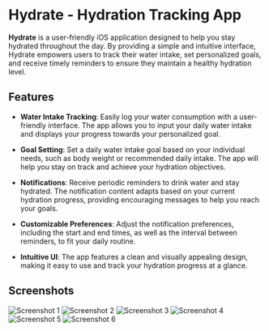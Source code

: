# Hydrate - Hydration Tracking App

**Hydrate** is a user-friendly iOS application designed to help you stay hydrated throughout the day. By providing a simple and intuitive interface, Hydrate empowers users to track their water intake, set personalized goals, and receive timely reminders to ensure they maintain a healthy hydration level.

## Features

- **Water Intake Tracking**: Easily log your water consumption with a user-friendly interface. The app allows you to input your daily water intake and displays your progress towards your personalized goal.

- **Goal Setting**: Set a daily water intake goal based on your individual needs, such as body weight or recommended daily intake. The app will help you stay on track and achieve your hydration objectives.

- **Notifications**: Receive periodic reminders to drink water and stay hydrated. The notification content adapts based on your current hydration progress, providing encouraging messages to help you reach your goals.

- **Customizable Preferences**: Adjust the notification preferences, including the start and end times, as well as the interval between reminders, to fit your daily routine.

- **Intuitive UI**: The app features a clean and visually appealing design, making it easy to use and track your hydration progress at a glance.

## Screenshots

![Screenshot 1](https://github.com/user-attachments/assets/f8cc0060-53a4-4f91-bca8-c0c4ef1345bf)
![Screenshot 2](https://github.com/user-attachments/assets/07099172-8072-4035-ad05-5b4071142098)
![Screenshot 3](https://github.com/user-attachments/assets/9c8cc121-285f-4f9a-9219-f465373eac01)
![Screenshot 4](https://github.com/user-attachments/assets/e24d9e50-aefa-41e4-9bd5-3c352ce10979)
![Screenshot 5](https://github.com/user-attachments/assets/190a82ef-4d4b-4594-b9b0-6f38e09eb289)
![Screenshot 6](https://github.com/user-attachments/assets/b8b66675-f8d8-462e-a070-3ddc3792d37b)
